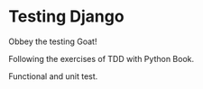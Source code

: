 # Testing Django

Obbey the testing Goat!

Following the exercises of TDD with Python Book.

Functional and unit test.